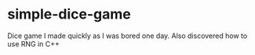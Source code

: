 # simple-dice-game 

Dice game I made quickly as I was bored one day. Also discovered how to use RNG in C++
